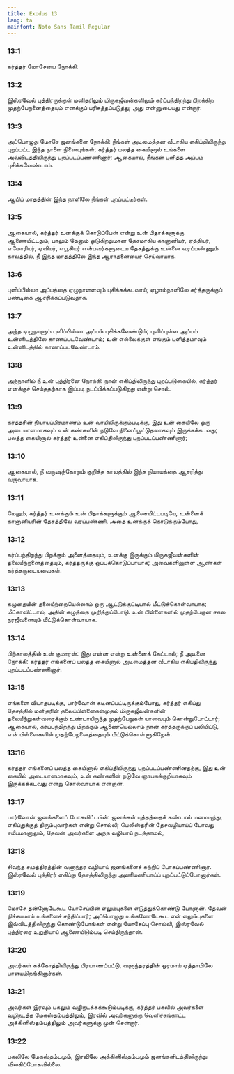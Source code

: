 ```yaml
---
title: Exodus 13
lang: ta
mainfont: Noto Sans Tamil Regular
---
```


###  13:1

கர்த்தர் மோசேயை நோக்கி:

###  13:2

இஸ்ரவேல் புத்திரருக்குள் மனிதரிலும் மிருகஜீவன்களிலும் கர்ப்பந்திறந்து பிறக்கிற முதற்பேறனைத்தையும் எனக்குப் பரிசுத்தப்படுத்து; அது என்னுடையது என்றார்.

###  13:3

அப்பொழுது மோசே ஜனங்களை நோக்கி: நீங்கள் அடிமைத்தன வீடாகிய எகிப்திலிருந்து புறப்பட்ட இந்த நாளை நினையுங்கள்; கர்த்தர் பலத்த கையினால் உங்களை அவ்விடத்திலிருந்து புறப்படப்பண்ணினார்; ஆகையால், நீங்கள் புளித்த அப்பம் புசிக்கவேண்டாம்.

###  13:4

ஆபிப் மாதத்தின் இந்த நாளிலே நீங்கள் புறப்பட்டீர்கள்.

###  13:5

ஆகையால், கர்த்தர் உனக்குக் கொடுப்பேன் என்று உன் பிதாக்களுக்கு ஆணையிட்டதும், பாலும் தேனும் ஓடுகிறதுமான தேசமாகிய கானானியர், ஏத்தியர், எமோரியர், ஏவியர், எபூசியர் என்பவர்களுடைய தேசத்துக்கு உன்னை வரப்பண்ணும் காலத்தில், நீ இந்த மாதத்திலே இந்த ஆராதனையைச் செய்வாயாக.

###  13:6

புளிப்பில்லா அப்பத்தை ஏழுநாளளவும் புசிக்கக்கடவாய்; ஏழாம்நாளிலே கர்த்தருக்குப் பண்டிகை ஆசரிக்கப்படுவதாக.

###  13:7

அந்த ஏழுநாளும் புளிப்பில்லா அப்பம் புசிக்கவேண்டும்; புளிப்புள்ள அப்பம் உன்னிடத்திலே காணப்படவேண்டாம்; உன் எல்லைக்குள் எங்கும் புளித்தமாவும் உன்னிடத்தில் காணப்படவேண்டாம்.

###  13:8

அந்நாளில் நீ உன் புத்திரனை நோக்கி: நான் எகிப்திலிருந்து புறப்படுகையில், கர்த்தர் எனக்குச் செய்ததற்காக இப்படி நடப்பிக்கப்படுகிறது என்று சொல்.

###  13:9

கர்த்தரின் நியாயப்பிரமாணம் உன் வாயிலிருக்கும்படிக்கு, இது உன் கையிலே ஒரு அடையாளமாகவும் உன் கண்களின் நடுவே நினைப்பூட்டுதலாகவும் இருக்கக்கடவது; பலத்த கையினால் கர்த்தர் உன்னை எகிப்திலிருந்து புறப்படப்பண்ணினார்;

###  13:10

ஆகையால், நீ வருஷந்தோறும் குறித்த காலத்தில் இந்த நியாயத்தை ஆசரித்து வருவாயாக.

###  13:11

மேலும், கர்த்தர் உனக்கும் உன் பிதாக்களுக்கும் ஆணையிட்டபடியே, உன்னைக் கானானியரின் தேசத்திலே வரப்பண்ணி, அதை உனக்குக் கொடுக்கும்போது,

###  13:12

கர்ப்பந்திறந்து பிறக்கும் அனைத்தையும், உனக்கு இருக்கும் மிருகஜீவன்களின் தலையீற்றனைத்தையும், கர்த்தருக்கு ஒப்புக்கொடுப்பாயாக; அவைகளிலுள்ள ஆண்கள் கர்த்தருடையவைகள்.

###  13:13

கழுதையின் தலையீற்றையெல்லாம் ஒரு ஆட்டுக்குட்டியால் மீட்டுக்கொள்வாயாக; மீட்காவிட்டால், அதின் கழுத்தை முறித்துப்போடு. உன் பிள்ளைகளில் முதற்பேறான சகல நரஜீவனையும் மீட்டுக்கொள்வாயாக.

###  13:14

பிற்காலத்தில் உன் குமாரன்: இது என்ன என்று உன்னைக் கேட்டால்; நீ அவனை நோக்கி: கர்த்தர் எங்களைப் பலத்த கையினால் அடிமைத்தன வீடாகிய எகிப்திலிருந்து புறப்படப்பண்ணினார்.

###  13:15

எங்களை விடாதபடிக்கு, பார்வோன் கடினப்பட்டிருக்கும்போது, கர்த்தர் எகிப்து தேசத்தில் மனிதரின் தலைப்பிள்ளைகள்முதல் மிருகஜீவன்களின் தலையீற்றுகள்வரைக்கும் உண்டாயிருந்த முதற்பேறுகள் யாவையும் கொன்றுபோட்டார்; ஆகையால், கர்ப்பந்திறந்து பிறக்கும் ஆணையெல்லாம் நான் கர்த்தருக்குப் பலியிட்டு, என் பிள்ளைகளில் முதற்பேறனைத்தையும் மீட்டுக்கொள்ளுகிறேன்.

###  13:16

கர்த்தர் எங்களைப் பலத்த கையினால் எகிப்திலிருந்து புறப்படப்பண்ணினதற்கு, இது உன் கையில் அடையாளமாகவும், உன் கண்களின் நடுவே ஞாபகக்குறியாகவும் இருக்கக்கடவது என்று சொல்வாயாக என்றான்.

###  13:17

பார்வோன் ஜனங்களைப் போகவிட்டபின்: ஜனங்கள் யுத்தத்தைக் கண்டால் மனமடிந்து, எகிப்துக்குத் திரும்புவார்கள் என்று சொல்லி; பெலிஸ்தரின் தேசவழியாய்ப் போவது சமீபமானாலும், தேவன் அவர்களை அந்த வழியாய் நடத்தாமல்,

###  13:18

சிவந்த சமுத்திரத்தின் வனாந்தர வழியாய் ஜனங்களைச் சுற்றிப் போகப்பண்ணினார். இஸ்ரவேல் புத்திரர் எகிப்து தேசத்திலிருந்து அணியணியாய்ப் புறப்பட்டுப்போனார்கள்.

###  13:19

மோசே தன்னோடேகூட யோசேப்பின் எலும்புகளை எடுத்துக்கொண்டு போனான். தேவன் நிச்சயமாய் உங்களைச் சந்திப்பார்; அப்பொழுது உங்களோடேகூட என் எலும்புகளை இவ்விடத்திலிருந்து கொண்டுபோங்கள் என்று யோசேப்பு சொல்லி, இஸ்ரவேல் புத்திரரை உறுதியாய் ஆணையிடும்படி செய்திருந்தான்.

###  13:20

அவர்கள் சுக்கோத்திலிருந்து பிரயாணப்பட்டு, வனாந்தரத்தின் ஓரமாய் ஏத்தாமிலே பாளயமிறங்கினார்கள்.

###  13:21

அவர்கள் இரவும் பகலும் வழிநடக்கக்கூடும்படிக்கு, கர்த்தர் பகலில் அவர்களை வழிநடத்த மேகஸ்தம்பத்திலும், இரவில் அவர்களுக்கு வெளிச்சங்காட்ட அக்கினிஸ்தம்பத்திலும் அவர்களுக்கு முன் சென்றார்.

###  13:22

பகலிலே மேகஸ்தம்பமும், இரவிலே அக்கினிஸ்தம்பமும் ஜனங்களிடத்திலிருந்து விலகிப்போகவில்லை.

